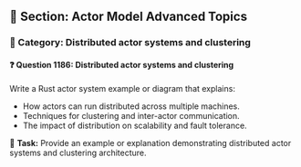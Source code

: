 ## 📘 Section: Actor Model Advanced Topics
### 🔹 Category: Distributed actor systems and clustering
#### ❓ Question 1186: Distributed actor systems and clustering

Write a Rust actor system example or diagram that explains:

- How actors can run distributed across multiple machines.
- Techniques for clustering and inter-actor communication.
- The impact of distribution on scalability and fault tolerance.

🔧 **Task:** Provide an example or explanation demonstrating distributed actor systems and clustering architecture.
